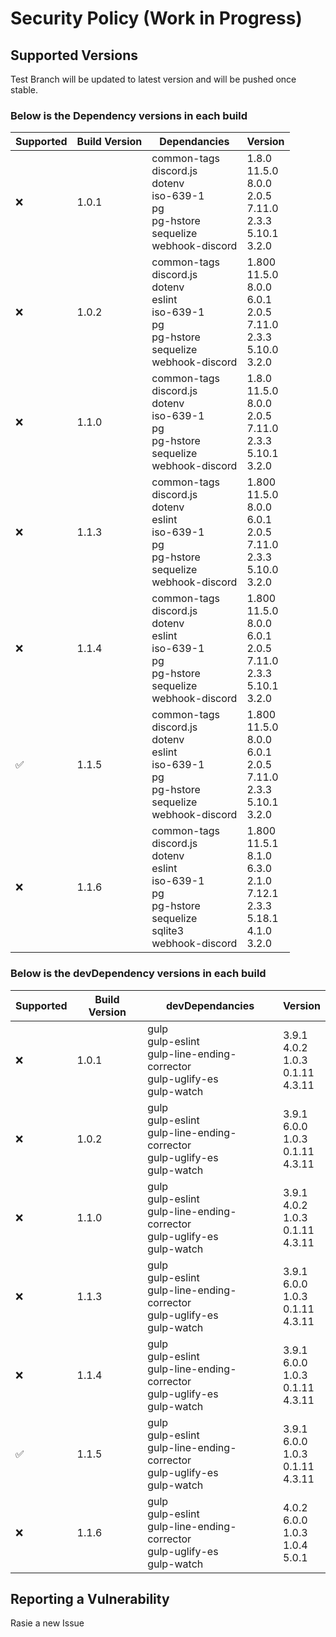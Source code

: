 # Security Policy (Work in Progress)

## Supported Versions
Test Branch will be updated to latest version and will be pushed once stable.

### Below is the Dependency versions in each build

| Supported  | Build Version | Dependancies | Version |
|-|-|-|-|
| :x: | 1.0.1 | common-tags <br>discord.js <br>dotenv <br>iso-639-1 <br>pg <br>pg-hstore <br>sequelize <br>webhook-discord | 1.8.0 <br>11.5.0 <br>8.0.0 <br>2.0.5 <br>7.11.0 <br>2.3.3 <br>5.10.1 <br>3.2.0 |
| :x: | 1.0.2 | common-tags <br>discord.js <br>dotenv <br>eslint <br>iso-639-1 <br>pg <br>pg-hstore <br>sequelize <br>webhook-discord | 1.800 <br>11.5.0 <br>8.0.0 <br>6.0.1 <br>2.0.5 <br>7.11.0 <br>2.3.3 <br>5.10.0 <br>3.2.0 |
| :x: | 1.1.0 | common-tags <br>discord.js <br>dotenv <br>iso-639-1 <br>pg <br>pg-hstore <br>sequelize <br>webhook-discord | 1.8.0 <br>11.5.0 <br>8.0.0 <br>2.0.5 <br>7.11.0 <br>2.3.3 <br>5.10.1 <br>3.2.0 |
| :x: | 1.1.3 | common-tags <br>discord.js <br>dotenv <br>eslint <br>iso-639-1 <br>pg <br>pg-hstore <br>sequelize <br>webhook-discord | 1.800 <br>11.5.0 <br>8.0.0 <br>6.0.1 <br>2.0.5 <br>7.11.0 <br>2.3.3 <br>5.10.0 <br>3.2.0 |
| :x: | 1.1.4 | common-tags <br>discord.js <br>dotenv <br>eslint <br>iso-639-1 <br>pg <br>pg-hstore <br>sequelize <br>webhook-discord | 1.800 <br>11.5.0 <br>8.0.0 <br>6.0.1 <br>2.0.5 <br>7.11.0 <br>2.3.3 <br>5.10.1 <br>3.2.0 |ok,
| :white_check_mark: | 1.1.5 | common-tags <br>discord.js <br>dotenv <br>eslint <br>iso-639-1 <br>pg <br>pg-hstore <br>sequelize <br>webhook-discord | 1.800 <br>11.5.0 <br>8.0.0 <br>6.0.1 <br>2.0.5 <br>7.11.0 <br>2.3.3 <br>5.10.1 <br>3.2.0 |
| :x: | 1.1.6 | common-tags <br>discord.js <br>dotenv <br>eslint <br>iso-639-1 <br>pg <br>pg-hstore <br>sequelize <br>sqlite3 <br>webhook-discord | 1.800 <br>11.5.1 <br>8.1.0 <br>6.3.0 <br>2.1.0 <br>7.12.1 <br>2.3.3 <br>5.18.1 <br>4.1.0 <br>3.2.0 |

### Below is the devDependency versions in each build

| Supported  | Build Version | devDependancies | Version |
|-|-|-|-|
| :x: | 1.0.1 | gulp <br>gulp-eslint <br>gulp-line-ending-corrector <br>gulp-uglify-es <br>gulp-watch | 3.9.1 <br>4.0.2 <br>1.0.3 <br>0.1.11 <br>4.3.11 |
| :x: | 1.0.2 | gulp <br>gulp-eslint <br>gulp-line-ending-corrector <br>gulp-uglify-es <br>gulp-watch | 3.9.1 <br>6.0.0 <br>1.0.3 <br>0.1.11 <br>4.3.11 |
| :x: | 1.1.0 | gulp <br>gulp-eslint <br>gulp-line-ending-corrector <br>gulp-uglify-es <br>gulp-watch | 3.9.1 <br>4.0.2 <br>1.0.3 <br>0.1.11 <br>4.3.11 |
| :x: | 1.1.3 | gulp <br>gulp-eslint <br>gulp-line-ending-corrector <br>gulp-uglify-es <br>gulp-watch | 3.9.1 <br>6.0.0 <br>1.0.3 <br>0.1.11 <br>4.3.11 |
| :x: | 1.1.4 | gulp <br>gulp-eslint <br>gulp-line-ending-corrector <br>gulp-uglify-es <br>gulp-watch | 3.9.1 <br>6.0.0 <br>1.0.3 <br>0.1.11 <br>4.3.11 |
| :white_check_mark: | 1.1.5 | gulp <br>gulp-eslint <br>gulp-line-ending-corrector <br>gulp-uglify-es <br>gulp-watch | 3.9.1 <br>6.0.0 <br>1.0.3 <br>0.1.11 <br>4.3.11 |
| :x: | 1.1.6 | gulp <br>gulp-eslint <br>gulp-line-ending-corrector <br>gulp-uglify-es <br>gulp-watch | 4.0.2 <br>6.0.0 <br>1.0.3 <br>1.0.4 <br>5.0.1 |
## Reporting a Vulnerability

Rasie a new Issue
